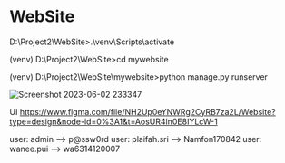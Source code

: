 # WebSite
D:\Project2\WebSite>.\venv\Scripts\activate

(venv) D:\Project2\WebSite>cd mywebsite

(venv) D:\Project2\WebSite\mywebsite>python manage.py runserver

![Screenshot 2023-06-02 233347](https://github.com/PPlai/WebSite/assets/87358973/cbdff5a7-a9ca-427a-bf3e-04ae329c2c3d)

UI https://www.figma.com/file/NH2Up0eYNWRg2CyRB7za2L/Website?type=design&node-id=0%3A1&t=AosUR4ln0E8IYLcW-1

user: admin --> p@ssw0rd
user: plaifah.sri --> Namfon170842
user: wanee.pui --> wa6314120007